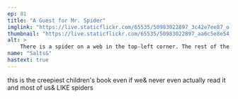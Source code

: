 ```yaml
---
ep: 81
title: "A Guest for Mr. Spider"
imglink: "https://live.staticflickr.com/65535/50983022897_3c42e7ee87_o.jpg"
thumbnail: "https://live.staticflickr.com/65535/50983022897_aa6c5e8e54_q.jpg"
alt: >
    There is a spider on a web in the top-left corner. The rest of the image is black, with bold all-caps white lettering reading "MR. SPIDER DOESN'T LIKE IT."
name: "Salts&"
hastext: true
---
```

this is the creepiest children's book even if we& never even actually read it and most of us& LIKE spiders